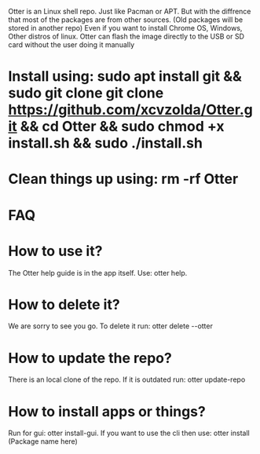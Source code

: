 Otter is an Linux shell repo. Just like Pacman or APT. But with the diffrence that most of the packages are from other sources. (Old packages will be stored in another repo)
Even if you want to install Chrome OS, Windows, Other distros of linux. Otter can flash the image directly to the USB or SD card without the user doing it manually
# Install using: sudo apt install git && sudo git clone git clone https://github.com/xcvzolda/Otter.git && cd Otter && sudo chmod +x install.sh && sudo ./install.sh
# Clean things up using: rm -rf Otter
# FAQ
# How to use it?
The Otter help guide is in the app itself. Use: otter help.
# How to delete it?
We are sorry to see you go. To delete it run: otter delete --otter
# How to update the repo?
There is an local clone of the repo. If it is outdated run: otter update-repo
# How to install apps or things?
Run for gui: otter install-gui. If you want to use the cli then use: otter install (Package name here)
